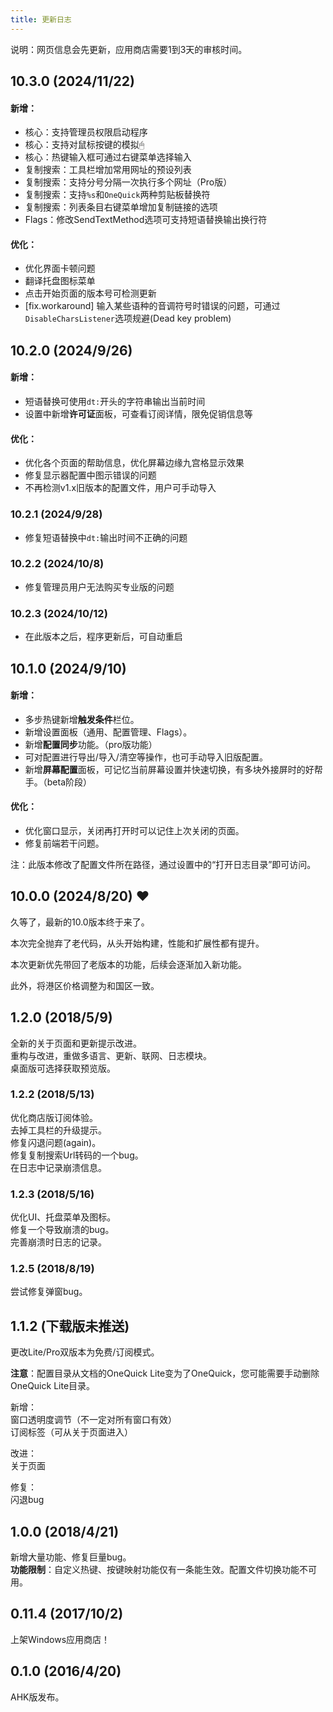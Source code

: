 ```yaml
---
title: 更新日志
---
```


说明：网页信息会先更新，应用商店需要1到3天的审核时间。

## 10.3.0 (2024/11/22)

#### 新增：
- 核心：支持管理员权限启动程序
- 核心：支持对鼠标按键的模拟🖱
- 核心：热键输入框可通过右键菜单选择输入
- 复制搜索：工具栏增加常用网址的预设列表
- 复制搜索：支持分号分隔一次执行多个网址（Pro版）
- 复制搜索：支持`%s`和`OneQuick`两种剪贴板替换符
- 复制搜索：列表条目右键菜单增加复制链接的选项
- Flags：修改SendTextMethod选项可支持短语替换输出换行符

#### 优化：
- 优化界面卡顿问题
- 翻译托盘图标菜单
- 点击开始页面的版本号可检测更新
- [fix.workaround] 输入某些语种的音调符号时错误的问题，可通过`DisableCharsListener`选项规避(Dead key problem)

## 10.2.0 (2024/9/26)

#### 新增：
- 短语替换可使用`dt:`开头的字符串输出当前时间
- 设置中新增**许可证**面板，可查看订阅详情，限免促销信息等

#### 优化：
- 优化各个页面的帮助信息，优化屏幕边缘九宫格显示效果
- 修复显示器配置中图示错误的问题
- 不再检测v1.x旧版本的配置文件，用户可手动导入

### 10.2.1 (2024/9/28)
- 修复短语替换中`dt:`输出时间不正确的问题

### 10.2.2 (2024/10/8)
- 修复管理员用户无法购买专业版的问题

### 10.2.3 (2024/10/12)
- 在此版本之后，程序更新后，可自动重启

## 10.1.0 (2024/9/10)

#### 新增：
- 多步热键新增**触发条件**栏位。
- 新增设置面板（通用、配置管理、Flags）。
- 新增**配置同步**功能。（pro版功能）
- 可对配置进行导出/导入/清空等操作，也可手动导入旧版配置。
- 新增**屏幕配置**面板，可记忆当前屏幕设置并快速切换，有多块外接屏时的好帮手。（beta阶段）

#### 优化：
- 优化窗口显示，关闭再打开时可以记住上次关闭的页面。
- 修复前端若干问题。

注：此版本修改了配置文件所在路径，通过设置中的“打开日志目录”即可访问。

## 10.0.0 (2024/8/20) ❤️

久等了，最新的10.0版本终于来了。

本次完全抛弃了老代码，从头开始构建，性能和扩展性都有提升。

本次更新优先带回了老版本的功能，后续会逐渐加入新功能。

此外，将港区价格调整为和国区一致。

## 1.2.0 (2018/5/9)

全新的关于页面和更新提示改进。  
重构与改进，重做多语言、更新、联网、日志模块。  
桌面版可选择获取预览版。  

### 1.2.2 (2018/5/13)

优化商店版订阅体验。  
去掉工具栏的升级提示。  
修复闪退问题(again)。  
修复复制搜索Url转码的一个bug。  
在日志中记录崩溃信息。  

### 1.2.3 (2018/5/16)  

优化UI、托盘菜单及图标。  
修复一个导致崩溃的bug。  
完善崩溃时日志的记录。  

### 1.2.5 (2018/8/19)

尝试修复弹窗bug。

## 1.1.2 (下载版未推送)

更改Lite/Pro双版本为免费/订阅模式。

**注意**：配置目录从文档的OneQuick Lite变为了OneQuick，您可能需要手动删除OneQuick Lite目录。

新增：  
窗口透明度调节（不一定对所有窗口有效）  
订阅标签（可从关于页面进入）  

改进：  
关于页面  

修复：  
闪退bug  

## 1.0.0 (2018/4/21)

新增大量功能、修复巨量bug。  
**功能限制**：自定义热键、按键映射功能仅有一条能生效。配置文件切换功能不可用。

## 0.11.4 (2017/10/2)

上架Windows应用商店！

## 0.1.0 (2016/4/20) 

AHK版发布。
